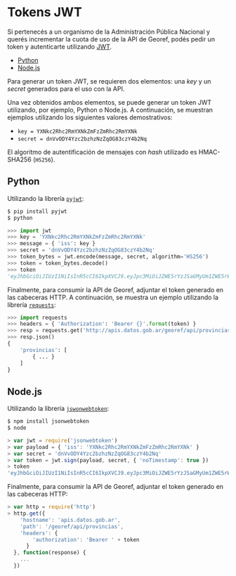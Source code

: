 # Tokens JWT

Si pertenecés a un organismo de la Administración Pública Nacional y querés incrementar la cuota de uso de la API de Georef, podés pedir un token y autenticarte utilizando [JWT](https://jwt.io/).

<!-- START doctoc generated TOC please keep comment here to allow auto update -->
<!-- DON'T EDIT THIS SECTION, INSTEAD RE-RUN doctoc TO UPDATE -->
 

- [Python](#python)
- [Node.js](#nodejs)

<!-- END doctoc generated TOC please keep comment here to allow auto update -->


Para generar un token JWT, se requieren dos elementos: una *key* y un *secret* generados para el uso con la API.

Una vez obtenidos ambos elementos, se puede generar un token JWT utilizando, por ejemplo, Python o Node.js. A continuación, se muestran ejemplos utilizando los siguientes valores demostrativos:

- `key = YXNkc2Rhc2RmYXNkZmFzZmRhc2RmYXNk`
- `secret = dnVvODY4Yzc2bzhzNzZqOG83czY4b2Nq`

El algoritmo de autentificación de mensajes con *hash* utilizado es HMAC-SHA256 (`HS256`).

## Python

Utilizando la librería [`pyjwt`](https://github.com/jpadilla/pyjwt):

```bash
$ pip install pyjwt
$ python
```
```python
>>> import jwt
>>> key = 'YXNkc2Rhc2RmYXNkZmFzZmRhc2RmYXNk'
>>> message = { 'iss': key }
>>> secret = 'dnVvODY4Yzc2bzhzNzZqOG83czY4b2Nq'
>>> token_bytes = jwt.encode(message, secret, algorithm='HS256')
>>> token = token_bytes.decode()
>>> token
'eyJhbGciOiJIUzI1NiIsInR5cCI6IkpXVCJ9.eyJpc3MiOiJZWE5rYzJSaGMyUm1ZWE5rWm1GelptUmhjMlJtWVhOayJ9.P4leoe9q_H3lmIlnpZuVFSt7ORgLhLfQ3JN_3FMexSo'
```

Finalmente, para consumir la API de Georef, adjuntar el token generado en las cabeceras HTTP. A continuación, se muestra un ejemplo utilizando la librería [`requests`](http://docs.python-requests.org/en/master/):

```python
>>> import requests
>>> headers = { 'Authorization': 'Bearer {}'.format(token) }
>>> resp = requests.get('http://apis.datos.gob.ar/georef/api/provincias', headers=headers)
>>> resp.json()
{
	'provincias': [
		{ ... }
	]
}
```

## Node.js

Utilizando la librería [`jswonwebtoken`](https://github.com/auth0/node-jsonwebtoken):

```bash
$ npm install jsonwebtoken
$ node
```
```javascript
> var jwt = require('jsonwebtoken')
> var payload = { 'iss': 'YXNkc2Rhc2RmYXNkZmFzZmRhc2RmYXNk' }
> var secret = 'dnVvODY4Yzc2bzhzNzZqOG83czY4b2Nq'
> var token = jwt.sign(payload, secret, { 'noTimestamp': true })
> token
'eyJhbGciOiJIUzI1NiIsInR5cCI6IkpXVCJ9.eyJpc3MiOiJZWE5rYzJSaGMyUm1ZWE5rWm1GelptUmhjMlJtWVhOayJ9.P4leoe9q_H3lmIlnpZuVFSt7ORgLhLfQ3JN_3FMexSo'
```

Finalmente, para consumir la API de Georef, adjuntar el token generado en las cabeceras HTTP:

```javascript
> var http = require('http')
> http.get({
	'hostname': 'apis.datos.gob.ar',
	'path': '/georef/api/provincias',
	'headers': {
		'authorization': 'Bearer ' + token
	  }
  }, function(response) {
	...
  })
```
